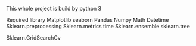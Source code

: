 This whole project is build by python 3

Required library
Matplotlib
seaborn
Pandas
Numpy
Math
Datetime
Sklearn.preprocessing
Sklearn.metrics
time
Sklearn.ensemble
sklearn.tree

Sklearn.GridSearchCv
